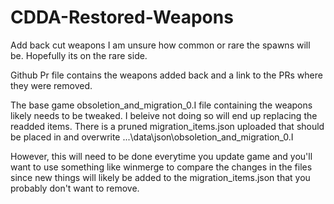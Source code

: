 # CDDA-Restored-Weapons
Add back cut weapons
 I am unsure how common or rare the spawns will be. Hopefully its on the rare side.

 Github Pr file contains the weapons added back and a link to the PRs where they were removed.


The base game obsoletion_and_migration_0.I file containing the weapons likely needs to be tweaked. I beleive not doing so will end up replacing the readded items. There is a pruned migration_items.json uploaded that should be placed in and overwrite ...\data\json\obsoletion_and_migration_0.I

However, this will need to be done everytime you update game and you'll want to use something like winmerge to compare the changes in the files since new things will likely be added to the migration_items.json that you probably don't want to remove.
